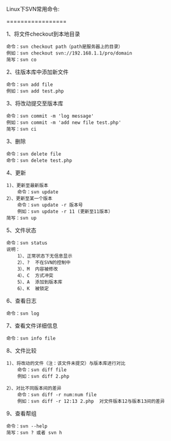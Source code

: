 Linux下SVN常用命令:

=================

1、将文件checkout到本地目录

    命令：svn checkout path（path是服务器上的目录）
    例如：svn checkout svn://192.168.1.1/pro/domain
    简写：svn co

2、往版本库中添加新文件

    命令：svn add file
    例如：svn add test.php

3、将改动提交至版本库

    命令：svn commit -m 'log message'
    例如：svn commit -m 'add new file test.php'
    简写：svn ci

3、删除

    命令：svn delete file
    命令：svn delete test.php

4、更新

    1)、更新至最新版本
        命令：svn update
    2）、更新至某一个版本
        命令：svn update -r 版本号
        例如：svn update -r 11 (更新至11版本）
    简写：svn up

5、文件状态

    命令：svn status
    说明：
        1）、正常状态下无信息显示
        2）、?  不在SVN的控制中
        3）、M  内容被修改
        4）、C  方式冲突
        5）、A  添加到版本库
        6）、K  被锁定

6、查看日志

    命令：svn log

7、查看文件详细信息

    命令：svn info file

8、文件比较

    1)、将改动的文件（注：该文件未提交）与版本库进行对比
        命令：svn diff file
        例如：svn diff 2.php

    2）、对比不同版本间的差异
        命令：svn diff -r num:num file
        例如：svn diff -r 12:13 2.php  对文件版本12与版本13间的差异

9、查看帮组

    命令：svn --help
    简写：svn ? 或者 svn h


